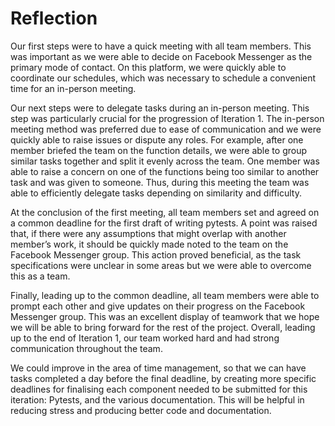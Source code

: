 # Reflection
Our first steps were to have a quick meeting with all team members. This was important as we were able to decide on Facebook Messenger as the primary mode of contact. On this platform, we were quickly able to coordinate our schedules, which was necessary to schedule a convenient time for an in-person meeting.

Our next steps were to delegate tasks during an in-person meeting. This step was particularly crucial for the progression of Iteration 1. The in-person meeting method was preferred due to ease of communication and we were quickly able to raise issues or dispute any roles. For example, after one member briefed the team on the function details, we were able to group similar tasks together and split it evenly across the team. One member was able to raise a concern on one of the functions being too similar to another task and was given to someone. Thus, during this meeting the team was able to efficiently delegate tasks depending on similarity and difficulty.

At the conclusion of the first meeting, all team members set and agreed on a common deadline for the first draft of writing pytests. A point was raised that, if there were any assumptions that might overlap with another member’s work, it should be quickly made noted to the team on the Facebook Messenger group. This action proved beneficial, as the task specifications were unclear in some areas but we were able to overcome this as a team.

Finally, leading up to the common deadline, all team members were able to prompt each other and give updates on their progress on the Facebook Messenger group. This was an excellent display of teamwork that we hope we will be able to bring forward for the rest of the project. Overall, leading up to the end of Iteration 1, our team worked hard and had strong communication throughout the team.

We could improve in the area of time management, so that we can have tasks completed a day before the final deadline, by creating more specific deadlines for finalising each component needed to be submitted for this iteration: Pytests, and the various documentation. This will be helpful in reducing stress and producing better code and documentation.